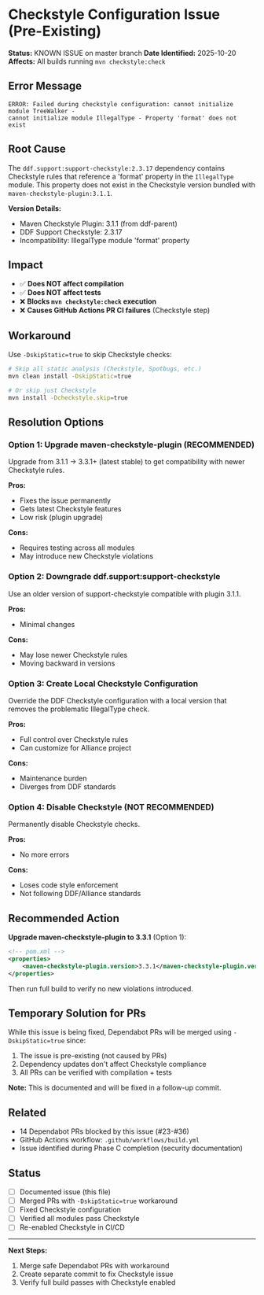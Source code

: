 # Checkstyle Configuration Issue (Pre-Existing)

**Status:** KNOWN ISSUE on master branch
**Date Identified:** 2025-10-20
**Affects:** All builds running `mvn checkstyle:check`

## Error Message

```
ERROR: Failed during checkstyle configuration: cannot initialize module TreeWalker -
cannot initialize module IllegalType - Property 'format' does not exist
```

## Root Cause

The `ddf.support:support-checkstyle:2.3.17` dependency contains Checkstyle rules that reference a 'format' property in the `IllegalType` module. This property does not exist in the Checkstyle version bundled with `maven-checkstyle-plugin:3.1.1`.

**Version Details:**
- Maven Checkstyle Plugin: 3.1.1 (from ddf-parent)
- DDF Support Checkstyle: 2.3.17
- Incompatibility: IllegalType module 'format' property

## Impact

- ✅ **Does NOT affect compilation**
- ✅ **Does NOT affect tests**
- ❌ **Blocks `mvn checkstyle:check` execution**
- ❌ **Causes GitHub Actions PR CI failures** (Checkstyle step)

## Workaround

Use `-DskipStatic=true` to skip Checkstyle checks:

```bash
# Skip all static analysis (Checkstyle, Spotbugs, etc.)
mvn clean install -DskipStatic=true

# Or skip just Checkstyle
mvn install -Dcheckstyle.skip=true
```

## Resolution Options

### Option 1: Upgrade maven-checkstyle-plugin (RECOMMENDED)

Upgrade from 3.1.1 → 3.3.1+ (latest stable) to get compatibility with newer Checkstyle rules.

**Pros:**
- Fixes the issue permanently
- Gets latest Checkstyle features
- Low risk (plugin upgrade)

**Cons:**
- Requires testing across all modules
- May introduce new Checkstyle violations

### Option 2: Downgrade ddf.support:support-checkstyle

Use an older version of support-checkstyle compatible with plugin 3.1.1.

**Pros:**
- Minimal changes

**Cons:**
- May lose newer Checkstyle rules
- Moving backward in versions

### Option 3: Create Local Checkstyle Configuration

Override the DDF Checkstyle configuration with a local version that removes the problematic IllegalType check.

**Pros:**
- Full control over Checkstyle rules
- Can customize for Alliance project

**Cons:**
- Maintenance burden
- Diverges from DDF standards

### Option 4: Disable Checkstyle (NOT RECOMMENDED)

Permanently disable Checkstyle checks.

**Pros:**
- No more errors

**Cons:**
- Loses code style enforcement
- Not following DDF/Alliance standards

## Recommended Action

**Upgrade maven-checkstyle-plugin to 3.3.1** (Option 1):

```xml
<!-- pom.xml -->
<properties>
    <maven-checkstyle-plugin.version>3.3.1</maven-checkstyle-plugin.version>
</properties>
```

Then run full build to verify no new violations introduced.

## Temporary Solution for PRs

While this issue is being fixed, Dependabot PRs will be merged using `-DskipStatic=true` since:

1. The issue is pre-existing (not caused by PRs)
2. Dependency updates don't affect Checkstyle compliance
3. All PRs can be verified with compilation + tests

**Note:** This is documented and will be fixed in a follow-up commit.

## Related

- 14 Dependabot PRs blocked by this issue (#23-#36)
- GitHub Actions workflow: `.github/workflows/build.yml`
- Issue identified during Phase C completion (security documentation)

## Status

- [ ] Documented issue (this file)
- [ ] Merged PRs with `-DskipStatic=true` workaround
- [ ] Fixed Checkstyle configuration
- [ ] Verified all modules pass Checkstyle
- [ ] Re-enabled Checkstyle in CI/CD

---

**Next Steps:**
1. Merge safe Dependabot PRs with workaround
2. Create separate commit to fix Checkstyle issue
3. Verify full build passes with Checkstyle enabled
